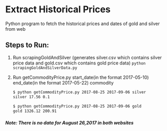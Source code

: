 # Extract Historical Prices
 Python program to fetch the historical prices and dates of gold and silver from web

## Steps to Run:

1) Run scrapingGoldAndSilver (generates silver.csv which contains silver price data and gold.csv which contains gold price data)
      `python  scrapingGoldAndSilverData.py`
      
      
2) Run getCommodityPrice.py start_date(in the format 2017-05-10) end_date(in the format 2017-05-22) commodity
    ```sh
    $ python getCommodityPrice.py 2017-08-25 2017-09-06 silver
    silver 17.56 0.1
     
    $ python getCommodityPrice.py 2017-08-25 2017-09-06 gold
    gold 1326.12 200.91
    ```
      

##### Note: There is no data for August 26,2017 in both websites